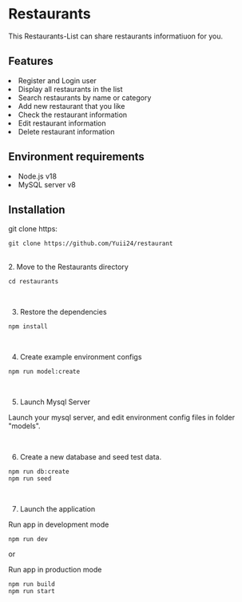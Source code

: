 <h1>Restaurants</h1>
This Restaurants-List can share restaurants informatiuon for you.

<h2>Features</h2>
<li>Register and Login user</li>
<li>Display all restaurants in the list</li>
<li>Search restaurants by name or category</li>
<li>Add new restaurant that you like</li>
<li>Check the restaurant information</li>
<li>Edit restaurant information</li>
<li>Delete restaurant information</li>

<h2>Environment requirements</h2>

<li>Node.js v18</li>
<li>MySQL server v8</li>

<h2>Installation</h2>

git clone https:

```
git clone https://github.com/Yuii24/restaurant
```
<br>
2. Move to the Restaurants directory

```
cd restaurants
```
<br>

3. Restore the dependencies

```
npm install
```

<br />

4. Create example environment configs

```
npm run model:create
```

<br />

5. Launch Mysql Server

Launch your mysql server, and edit environment config files in folder "models".<br />

<br />

6. Create a new database and seed test data.

```
npm run db:create
npm run seed
```

<br />

7. Launch the application

Run app in development mode

```
npm run dev
```

or

Run app in production mode

```
npm run build
npm run start
```
